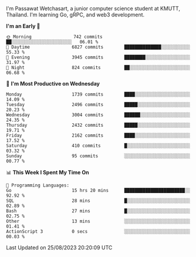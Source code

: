 
I'm Passawat Wetchasart, a junior computer science student at KMUTT, Thailand. I'm learning Go, gRPC, and web3 development.



<!--START_SECTION:waka-->
**I'm an Early 🐤** 

```text
🌞 Morning                742 commits         ██░░░░░░░░░░░░░░░░░░░░░░░   06.01 % 
🌆 Daytime                6827 commits        ██████████████░░░░░░░░░░░   55.33 % 
🌃 Evening                3945 commits        ████████░░░░░░░░░░░░░░░░░   31.97 % 
🌙 Night                  824 commits         ██░░░░░░░░░░░░░░░░░░░░░░░   06.68 % 
```
📅 **I'm Most Productive on Wednesday** 

```text
Monday                   1739 commits        ████░░░░░░░░░░░░░░░░░░░░░   14.09 % 
Tuesday                  2496 commits        █████░░░░░░░░░░░░░░░░░░░░   20.23 % 
Wednesday                3004 commits        ██████░░░░░░░░░░░░░░░░░░░   24.35 % 
Thursday                 2432 commits        █████░░░░░░░░░░░░░░░░░░░░   19.71 % 
Friday                   2162 commits        ████░░░░░░░░░░░░░░░░░░░░░   17.52 % 
Saturday                 410 commits         █░░░░░░░░░░░░░░░░░░░░░░░░   03.32 % 
Sunday                   95 commits          ░░░░░░░░░░░░░░░░░░░░░░░░░   00.77 % 
```


📊 **This Week I Spent My Time On** 

```text
💬 Programming Languages: 
Go                       15 hrs 20 mins      ███████████████████████░░   92.92 % 
SQL                      28 mins             █░░░░░░░░░░░░░░░░░░░░░░░░   02.89 % 
Bash                     27 mins             █░░░░░░░░░░░░░░░░░░░░░░░░   02.75 % 
Other                    13 mins             ░░░░░░░░░░░░░░░░░░░░░░░░░   01.41 % 
ActionScript 3           0 secs              ░░░░░░░░░░░░░░░░░░░░░░░░░   00.03 % 
```


 Last Updated on 25/08/2023 20:20:09 UTC
<!--END_SECTION:waka-->

<!--
**markpassawat/markpassawat** is a ✨ _special_ ✨ repository because its `README.md` (this file) appears on your GitHub profile.

Here are some ideas to get you started:

- 🔭 I’m currently working on ...
- 🌱 I’m currently learning ...
- 👯 I’m looking to collaborate on ...
- 🤔 I’m looking for help with ...
- 💬 Ask me about ...
- 📫 How to reach me: ...
- 😄 Pronouns: He/Him
- ⚡ Fun fact: ...
-->
